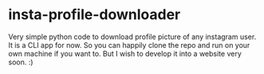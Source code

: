 # insta-profile-downloader
Very simple python code to download profile picture of any instagram user.
It is a CLI app for now.
So you can happily clone the repo and run on your own machine if you want to.
But I wish to develop it into a website very soon. :)
